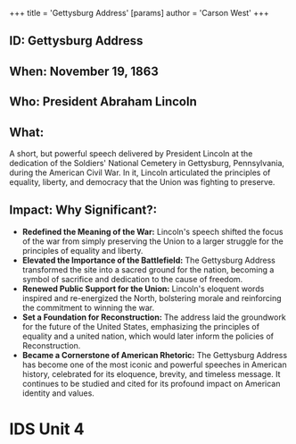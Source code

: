 +++
 title = 'Gettysburg Address'
[params]
	author = 'Carson West'
+++
## ID: Gettysburg Address 
## When: November 19, 1863

## Who: President Abraham Lincoln 
## What: 
A short, but powerful speech delivered by President Lincoln at the dedication of the Soldiers' National Cemetery in Gettysburg, Pennsylvania, during the American Civil War. In it, Lincoln articulated the principles of equality, liberty, and democracy that the Union was fighting to preserve.

## Impact: Why Significant?:

* **Redefined the Meaning of the War:** Lincoln's speech shifted the focus of the war from simply preserving the Union to a larger struggle for the principles of equality and liberty.
* **Elevated the Importance of the Battlefield:** The Gettysburg Address transformed the site into a sacred ground for the nation, becoming a symbol of sacrifice and dedication to the cause of freedom.
* **Renewed Public Support for the Union:** Lincoln's eloquent words inspired and re-energized the North, bolstering morale and reinforcing the commitment to winning the war.
* **Set a Foundation for Reconstruction:** The address laid the groundwork for the future of the United States, emphasizing the principles of equality and a united nation, which would later inform the policies of Reconstruction.
* **Became a Cornerstone of American Rhetoric:** The Gettysburg Address has become one of the most iconic and powerful speeches in American history, celebrated for its eloquence, brevity, and timeless message. It continues to be studied and cited for its profound impact on American identity and values. 

# IDS Unit 4